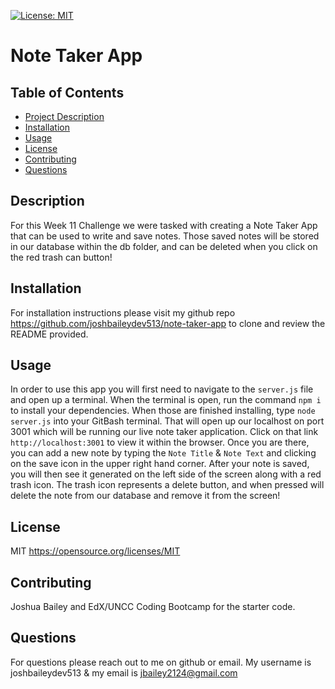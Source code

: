 [![License: MIT](https://img.shields.io/badge/License-MIT-yellow.svg)](https://opensource.org/licenses/MIT)
# Note Taker App

## Table of Contents
- [Project Description](#Description)
- [Installation](#Installation)
- [Usage](#Usage)
- [License](#License)
- [Contributing](#Contributing)
- [Questions](#Questions)

## Description
For this Week 11 Challenge we were tasked with creating a Note Taker App that can be used to write and save notes. Those saved notes will be stored in our database within the db folder, and can be deleted when you click on the red trash can button!

## Installation
For installation instructions please visit my github repo https://github.com/joshbaileydev513/note-taker-app to clone and review the README provided.

## Usage
In order to use this app you will first need to navigate to the `server.js` file and open up a terminal. When the terminal is open, run the command `npm i` to install your dependencies. When those are finished installing, type `node server.js` into your GitBash terminal. That will open up our localhost on port 3001 which will be running our live note taker application. Click on that link `http://localhost:3001` to view it within the browser. Once you are there, you can add a new note by typing the `Note Title` & `Note Text` and clicking on the save icon in the upper right hand corner. After your note is saved, you will then see it generated on the left side of the screen along with a red trash icon. The trash icon represents a delete button, and when pressed will delete the note from our database and remove it from the screen! 

## License
MIT
https://opensource.org/licenses/MIT

## Contributing
Joshua Bailey and EdX/UNCC Coding Bootcamp for the starter code.

## Questions
For questions please reach out to me on github or email. My username is joshbaileydev513 & my email is jbailey2124@gmail.com